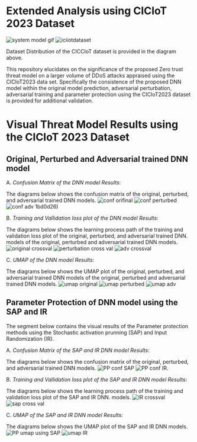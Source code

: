 # Extended Analysis using CICIoT 2023 Dataset
![system model gif](https://github.com/nkoro/ExtendedAnalysisusingCICIoT2023/assets/83587677/32a41c22-4f1f-4356-a122-a22421406162)
![iciiotdataset](https://github.com/nkoro/ExtendedAnalysisusingCICIoT2023/assets/83587677/7547610f-f672-4357-aec6-900fe5aea43b)


Dataset Distribution of the CICCIoT dataset is provided in the diagram above.


This repository elucidates on the significance of the proposed Zero trust threat model on a larger volume of DDoS attacks appraised using the CICIoT2023 data set.
Specifically the consistence of the proposed DNN model within the original model prediction, adversarial perturbation, adversarial training and parameter protection using the CICIoT2023 dataset is provided for additional validation.



# Visual Threat Model Results using the CICIoT 2023 Dataset

## Original, Perturbed and Adversarial trained DNN model

A. _Confusion Matrix of the DNN model Results_:

The diagrams below shows the confusion matrix of the original, perturbed, and adversarial trained DNN models.
![conf orifinal](https://github.com/nkoro/ExtendedAnalysisusingCICIoT2023/assets/83587677/474b215d-4e99-4084-8a86-3b6fae3ce9cb)
![conf perturbed](https://github.com/nkoro/ExtendedAnalysisusingCICIoT2023/assets/83587677/82da4667-c0cf-4f63-bfeb-8b5b11bd0d26)
![conf adv](https://github.com/nkoro/ExtendedAnalysisusingCICIoT2023/assets/83587677/9cd47add-4b39-4a4b-862a-40c9ecf9e1e1)
1bd0d26)


B. _Training and Vallidation loss plot of the DNN model Results_:

The diagrams below shows the learning process path of the training and validation loss plot of the original, perturbed, and adversarial trained DNN.
models of the original, perturbed and adversarial trained DNN models.
![original crossval](https://github.com/nkoro/ExtendedAnalysisusingCICIoT2023/assets/83587677/b55b73dd-af03-4202-89d9-a14f8260f490)
![perturbation cross val](https://github.com/nkoro/ExtendedAnalysisusingCICIoT2023/assets/83587677/81521580-3330-4be4-a1dc-ba22cabaf3a6)
![adv crossval](https://github.com/nkoro/ExtendedAnalysisusingCICIoT2023/assets/83587677/28662697-e5bc-4118-adcb-03c23c0e6667)

C. _UMAP of the DNN model Results_:

The diagrams below shows the UMAP plot of the original, perturbed, and adversarial trained DNN models of the original, perturbed and adversarial trained DNN models.
![umap original](https://github.com/nkoro/ExtendedAnalysisusingCICIoT2023/assets/83587677/a364c571-e3c4-4e3a-aa8f-4ebd8e21c71a)
![umap perturbed](https://github.com/nkoro/ExtendedAnalysisusingCICIoT2023/assets/83587677/7441f9fe-412f-4936-847c-6e8fa2773366)
![umap adv](https://github.com/nkoro/ExtendedAnalysisusingCICIoT2023/assets/83587677/ec3e0e71-3572-4f42-8a9c-160650771f62)


## Parameter Protection of DNN model using the SAP and IR
The segment below contains the visual results of the Parameter protection methods using the Stochastic activation prunning (SAP) and Input Randomization (IR).

A. _Confusion Matrix of the SAP and IR DNN model Results_:

The diagrams below shows the confusion matrix of the original, perturbed, and adversarial trained DNN models.
![PP conf SAP](https://github.com/nkoro/ExtendedAnalysisusingCICIoT2023/assets/83587677/9d505a83-0221-42d1-9bf9-974b6204deee)
![PP conf IR](https://github.com/nkoro/ExtendedAnalysisusingCICIoT2023/assets/83587677/ade93790-533b-42bb-b036-026b157243c4).

B. _Training and Vallidation loss plot of the SAP and IR DNN model Results_:

The diagrams below shows the learning process path of the training and validation loss plot of the SAP and IR DNN.
models.
![IR crossval](https://github.com/nkoro/ExtendedAnalysisusingCICIoT2023/assets/83587677/2b63953e-06e6-4bc1-a684-db05e9db5213)
![sap cross val](https://github.com/nkoro/ExtendedAnalysisusingCICIoT2023/assets/83587677/39217a05-28d9-432a-bda8-01efb71d7024)

C. _UMAP of the SAP and IR DNN model Results_:

The diagrams below shows the UMAP plot of the SAP and IR DNN models.
![PP umap using SAP](https://github.com/nkoro/ExtendedAnalysisusingCICIoT2023/assets/83587677/f4c0710e-fc2c-46c0-aa15-25e663ede62f)
![umap IR](https://github.com/nkoro/ExtendedAnalysisusingCICIoT2023/assets/83587677/56ed3e7d-6897-4e61-8e01-bcac7d61088a)
